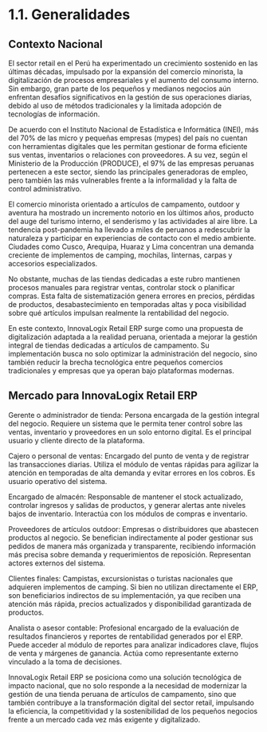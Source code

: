 # 1.1. Generalidades  

## Contexto Nacional

El sector retail en el Perú ha experimentado un crecimiento sostenido en las últimas décadas, impulsado por la expansión del comercio minorista, la digitalización de procesos empresariales y el aumento del consumo interno. Sin embargo, gran parte de los pequeños y medianos negocios aún enfrentan desafíos significativos en la gestión de sus operaciones diarias, debido al uso de métodos tradicionales y la limitada adopción de tecnologías de información.

De acuerdo con el Instituto Nacional de Estadística e Informática (INEI), más del 70% de las micro y pequeñas empresas (mypes) del país no cuentan con herramientas digitales que les permitan gestionar de forma eficiente sus ventas, inventarios o relaciones con proveedores. A su vez, según el Ministerio de la Producción (PRODUCE), el 97% de las empresas peruanas pertenecen a este sector, siendo las principales generadoras de empleo, pero también las más vulnerables frente a la informalidad y la falta de control administrativo.

El comercio minorista orientado a artículos de campamento, outdoor y aventura ha mostrado un incremento notorio en los últimos años, producto del auge del turismo interno, el senderismo y las actividades al aire libre. La tendencia post-pandemia ha llevado a miles de peruanos a redescubrir la naturaleza y participar en experiencias de contacto con el medio ambiente. Ciudades como Cusco, Arequipa, Huaraz y Lima concentran una demanda creciente de implementos de camping, mochilas, linternas, carpas y accesorios especializados.

No obstante, muchas de las tiendas dedicadas a este rubro mantienen procesos manuales para registrar ventas, controlar stock o planificar compras. Esta falta de sistematización genera errores en precios, pérdidas de productos, desabastecimiento en temporadas altas y poca visibilidad sobre qué artículos impulsan realmente la rentabilidad del negocio.

En este contexto, InnovaLogix Retail ERP surge como una propuesta de digitalización adaptada a la realidad peruana, orientada a mejorar la gestión integral de tiendas dedicadas a artículos de campamento. Su implementación busca no solo optimizar la administración del negocio, sino también reducir la brecha tecnológica entre pequeños comercios tradicionales y empresas que ya operan bajo plataformas modernas.

## Mercado para InnovaLogix Retail ERP

Gerente o administrador de tienda:
Persona encargada de la gestión integral del negocio. Requiere un sistema que le permita tener control sobre las ventas, inventario y proveedores en un solo entorno digital. Es el principal usuario y cliente directo de la plataforma.

Cajero o personal de ventas:
Encargado del punto de venta y de registrar las transacciones diarias. Utiliza el módulo de ventas rápidas para agilizar la atención en temporadas de alta demanda y evitar errores en los cobros. Es usuario operativo del sistema.

Encargado de almacén:
Responsable de mantener el stock actualizado, controlar ingresos y salidas de productos, y generar alertas ante niveles bajos de inventario. Interactúa con los módulos de compras e inventario.

Proveedores de artículos outdoor:
Empresas o distribuidores que abastecen productos al negocio. Se benefician indirectamente al poder gestionar sus pedidos de manera más organizada y transparente, recibiendo información más precisa sobre demanda y requerimientos de reposición. Representan actores externos del sistema.

Clientes finales:
Campistas, excursionistas o turistas nacionales que adquieren implementos de camping. Si bien no utilizan directamente el ERP, son beneficiarios indirectos de su implementación, ya que reciben una atención más rápida, precios actualizados y disponibilidad garantizada de productos.

Analista o asesor contable:
Profesional encargado de la evaluación de resultados financieros y reportes de rentabilidad generados por el ERP. Puede acceder al módulo de reportes para analizar indicadores clave, flujos de venta y márgenes de ganancia. Actúa como representante externo vinculado a la toma de decisiones.

InnovaLogix Retail ERP se posiciona como una solución tecnológica de impacto nacional, que no solo responde a la necesidad de modernizar la gestión de una tienda peruana de artículos de campamento, sino que también contribuye a la transformación digital del sector retail, impulsando la eficiencia, la competitividad y la sostenibilidad de los pequeños negocios frente a un mercado cada vez más exigente y digitalizado.




